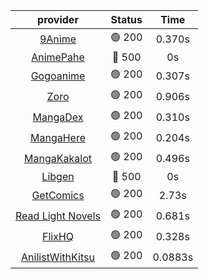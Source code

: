 | **provider** | **Status** | **Time** |
|:--------:|:------:|:----:|
|  [9Anime](https://9anime.to)  | 🟢 200 | 0.370s |
| [AnimePahe](https://animepahe.com) | 🔴 500 | 0s |
|  [Gogoanime](https://gogoanime.gg)  | 🟢 200 | 0.307s |
|  [Zoro](https://zoro.to)  | 🟢 200 | 0.906s |
|  [MangaDex](https://mangadex.org)  | 🟢 200 | 0.310s |
|  [MangaHere](http://www.mangahere.cc)  | 🟢 200 | 0.204s |
|  [MangaKakalot](https://mangakakalot.com)  | 🟢 200 | 0.496s |
| [Libgen](http://libgen) | 🔴 500 | 0s |
|  [GetComics](https://getcomics.info/)  | 🟢 200 | 2.73s |
|  [Read Light Novels](https://readlightnovels.net)  | 🟢 200 | 0.681s |
|  [FlixHQ](https://flixhq.to)  | 🟢 200 | 0.328s |
|  [AnilistWithKitsu](https://anilist.co/)  | 🟢 200 | 0.0883s |
